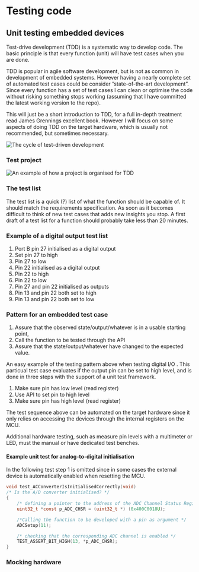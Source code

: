 # Testing code

## Unit testing embedded devices
Test-drive development (TDD) is a systematic way to develop code. The basic principle is that every function (unit) will have test cases when you are done.

TDD is popular in agile software development, but is not as common in development of embedded systems. However having a nearly complete set of automated test cases could be consider ”state-of-the-art development”. Since every function has a set of test cases I can clean or optimise the code without risking something stops working (assuming that I have committed the latest working version to the repo).

This will just be a short introduction to TDD, for a full in-depth treatment read James Grennings excellent book. However I will focus on some aspects of doing TDD on the target hardware, which is usually not recommended, but sometimes necessary.

![The cycle of test-driven development](pics/TDDcycle.png)

### Test project

![An example of how a project is organised for TDD](pics/TDDproject.png)

### The test list

The test list is a quick (?) list of what the function should be capable of. It should match the requirements specification. As soon as it becomes difficult to think of new test cases that adds new insights you stop. A first draft of a test list for a function should probably take less than 20 minutes.

### Example of a digital output test list

1. Port B pin 27 initialised as a digital output
1. Set pin 27 to high
1. Pin 27 to low
1. Pin 22 initialised as a digital output
1. Pin 22 to high
1. Pin 22 to low
1. Pin 27 and pin 22 initialised as outputs
1. Pin 13 and pin 22 both set to high
1. Pin 13 and pin 22 both set to low

### Pattern for an embedded test case


1. Assure that the observed state/output/whatever is in a usable starting point, 
2. Call the function to be tested through the API
3. Assure that the state/output/whatever have changed to the expected value.

An easy example of the testing pattern above when testing digital I/O . This particual test case evaluates if the output pin can be set to high level, and is done in three steps with the support of a unit test framework. 

1. Make sure pin has low level (read register)
1. Use API to set pin to high level
1. Make sure pin has high level (read register)

The test sequence above can be automated on the target hardware since it only relies on accessing the devices through the internal registers on the MCU.

Additional hardware testing, such as measure pin levels with a multimeter or LED, must the manual or have dedicated test benches.


#### Example unit test for analog-to-digital initialisation

In the following test step 1 is omitted since in some cases the external device is automatically enabled when resetting the MCU.

```c
void test_ACConverterIsInitialisedCorrectly(void)
/* Is the A/D converter initialised? */
{
	/* defining a pointer to the address of the ADC Channel Status Register ADC_CHSR */
	uint32_t *const p_ADC_CHSR = (uint32_t *) (0x400C0018U);

	/*Calling the function to be developed with a pin as argument */
	ADCSetup(11);

	/* checking that the corresponding ADC channel is enabled */
	TEST_ASSERT_BIT_HIGH(13, *p_ADC_CHSR);
}
```



### Mocking hardware